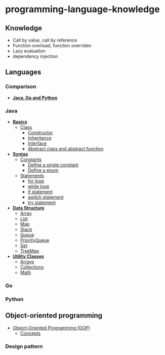 # programming-language-knowledge

## Knowledge
- Call by value, call by reference
- Function overload, function overriden
- Lazy evaluation
- dependency injection

## Languages
### Comparison
- [**Java, Go and Python**](Java_Go_Python.md)

### Java
- [**Basics**](java/Basics.md)
   - [Class](java/Basics.md#class)
      - [Constructor](java/Basics.md#constructor)
      - [Inheritance](java/Basics.md#inheritance)
      - [Interface](java/Basics.md#interface)
      - [Abstract class and abstract function](java/Basics.md#abstract-class-and-abstract-function)
- [**Syntax**](java/Syntax.md)
   - [Constants](java/Syntax.md#constants)
      - [Define a single constant](#define-a-single-constant)
      - [Define a enum](#define-a-enum)
   - [Statements](java/Syntax.md#statements)
      - [for loop](java/Syntax.md#for-loop)
      - [while loop](java/Syntax.md#while-loop)
      - [if statement](java/Syntax.md#if-statement)
      - [switch statement](java/Syntax.md#switch-statement)
      - [try statement](java/Syntax.md#try-statement)
- [**Data Structure**](java/Data_Structure.md)
   - [Array](java/Data_Structure.md#array)
   - [List](java/Data_Structure.md#list)
   - [Map](java/Data_Structure.md#map)
   - [Stack](java/Data_Structure.md#stack)
   - [Queue](java/Data_Structure.md#queue)
   - [PriorityQueue](java/Data_Structure.md#priorityqueue)
   - [Set](java/Data_Structure.md#set)
   - [TreeMap](java/Data_Structure.md#treemap)
- [**Utility Classes**](java/Utility_Classes.md)
   - [Arrays](java/Utility_Classes.md#arrays)
   - [Collections](java/Utility_Classes.md#collections)
   - [Math](java/Utility_Classes.md#math)

### Go
### Python

## Object-oriented programming
- [Object-Oriented Programming (OOP)](Object_Oriented_Programming.md)
   - [Concepts](#concepts)
### Design pattern
